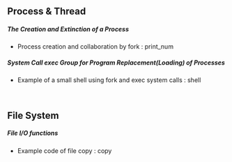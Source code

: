 ## Process & Thread

##### The Creation and Extinction of a Process

- Process creation and collaboration by fork : print_num

##### System Call exec Group for Program Replacement(Loading) of Processes

- Example of a small shell using fork and exec system calls : shell

<br>

## File System

##### File I/O functions

- Example code of file copy : copy
